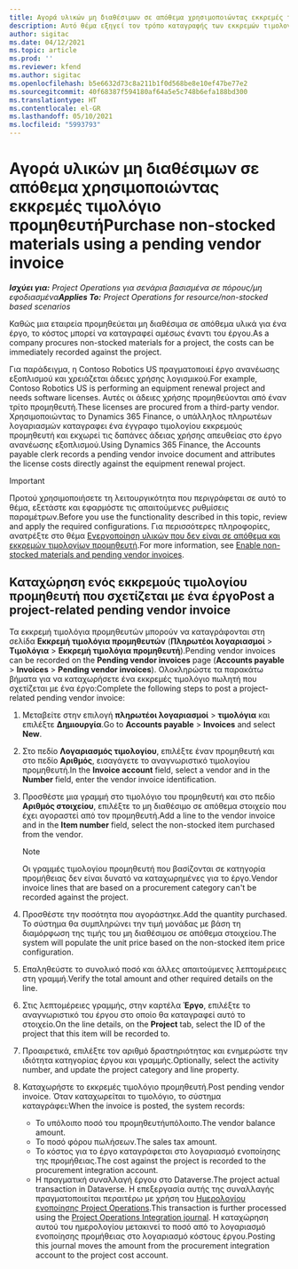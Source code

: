 ```yaml
---
title: Αγορά υλικών μη διαθέσιμων σε απόθεμα χρησιμοποιώντας εκκρεμές τιμολόγιο προμηθευτή
description: Αυτό θέμα εξηγεί τον τρόπο καταγραφής των εκκρεμών τιμολογίων προμηθευτή.
author: sigitac
ms.date: 04/12/2021
ms.topic: article
ms.prod: ''
ms.reviewer: kfend
ms.author: sigitac
ms.openlocfilehash: b5e6632d73c8a211b1f0d568be8e10ef47be77e2
ms.sourcegitcommit: 40f68387f594180af64a5e5c748b6efa188bd300
ms.translationtype: HT
ms.contentlocale: el-GR
ms.lasthandoff: 05/10/2021
ms.locfileid: "5993793"
---
```

# <a name="purchase-non-stocked-materials-using-a-pending-vendor-invoice"></a><span data-ttu-id="99ff5-103">Αγορά υλικών μη διαθέσιμων σε απόθεμα χρησιμοποιώντας εκκρεμές τιμολόγιο προμηθευτή</span><span class="sxs-lookup"><span data-stu-id="99ff5-103">Purchase non-stocked materials using a pending vendor invoice</span></span>

<span data-ttu-id="99ff5-104">_**Ισχύει για:** Project Operations για σενάρια βασισμένα σε πόρους/μη εφοδιασμένα_</span><span class="sxs-lookup"><span data-stu-id="99ff5-104">_**Applies To:** Project Operations for resource/non-stocked based scenarios_</span></span>

<span data-ttu-id="99ff5-105">Καθώς μια εταιρεία προμηθεύεται μη διαθέσιμα σε απόθεμα υλικά για ένα έργο, το κόστος μπορεί να καταγραφεί αμέσως έναντι του έργου.</span><span class="sxs-lookup"><span data-stu-id="99ff5-105">As a company procures non-stocked materials for a project, the costs can be immediately recorded against the project.</span></span> 

<span data-ttu-id="99ff5-106">Για παράδειγμα, η Contoso Robotics US πραγματοποιεί έργο ανανέωσης εξοπλισμού και χρειάζεται άδειες χρήσης λογισμικού.</span><span class="sxs-lookup"><span data-stu-id="99ff5-106">For example, Contoso Robotics US is performing an equipment renewal project and needs software licenses.</span></span> <span data-ttu-id="99ff5-107">Αυτές οι άδειες χρήσης προμηθεύονται από έναν τρίτο προμηθευτή.</span><span class="sxs-lookup"><span data-stu-id="99ff5-107">These licenses are procured from a third-party vendor.</span></span>  <span data-ttu-id="99ff5-108">Χρησιμοποιώντας το Dynamics 365 Finance, ο υπάλληλος πληρωτέων λογαριασμών καταγραφει ένα έγγραφο τιμολογίου εκκρεμούς προμηθευτή και εκχωρεί τις δαπάνες άδειας χρήσης απευθείας στο έργο ανανέωσης εξοπλισμού.</span><span class="sxs-lookup"><span data-stu-id="99ff5-108">Using Dynamics 365 Finance, the Accounts payable clerk records a pending vendor invoice document and attributes the license costs directly against the equipment renewal project.</span></span> 

> [!IMPORTANT]
> <span data-ttu-id="99ff5-109">Προτού χρησιμοποιήσετε τη λειτουργικότητα που περιγράφεται σε αυτό το θέμα, εξετάστε και εφαρμόστε τις απαιτούμενες ρυθμίσεις παραμέτρων.</span><span class="sxs-lookup"><span data-stu-id="99ff5-109">Before you use the functionality described in this topic, review and apply the required configurations.</span></span> <span data-ttu-id="99ff5-110">Για περισσότερες πληροφορίες, ανατρέξτε στο θέμα [Ενεργοποίηση υλικών που δεν είναι σε απόθεμα και εκκρεμών τιμολογίων προμηθευτή](configure-materials-nonstocked.md).</span><span class="sxs-lookup"><span data-stu-id="99ff5-110">For more information, see [Enable non-stocked materials and pending vendor invoices](configure-materials-nonstocked.md).</span></span> 

## <a name="post-a-project-related-pending-vendor-invoice"></a><span data-ttu-id="99ff5-111">Καταχώρηση ενός εκκρεμούς τιμολογίου προμηθευτή που σχετίζεται με ένα έργο</span><span class="sxs-lookup"><span data-stu-id="99ff5-111">Post a project-related pending vendor invoice</span></span> 

<span data-ttu-id="99ff5-112">Τα εκκρεμή τιμολόγια προμηθευτών μπορούν να καταγράφονται στη σελίδα **Εκκρεμή τιμολόγια προμηθευτών** (**Πληρωτέοι λογαριασμοί** >  **Τιμολόγια** > **Εκκρεμή τιμολόγια προμηθευτή**).</span><span class="sxs-lookup"><span data-stu-id="99ff5-112">Pending vendor invoices can be recorded on the **Pending vendor invoices** page (**Accounts payable** > **Invoices** > **Pending vendor invoices**).</span></span> <span data-ttu-id="99ff5-113">Ολοκληρώστε τα παρακάτω βήματα για να καταχωρήσετε ένα εκκρεμές τιμολόγιο πωλητή που σχετίζεται με ένα έργο:</span><span class="sxs-lookup"><span data-stu-id="99ff5-113">Complete the following steps to post a project-related pending vendor invoice:</span></span>

1. <span data-ttu-id="99ff5-114">Μεταβείτε στην επιλογή **πληρωτέοι λογαριασμοί** > **τιμολόγια** και επιλέξτε **Δημιουργία**.</span><span class="sxs-lookup"><span data-stu-id="99ff5-114">Go to **Accounts payable** > **Invoices** and select **New**.</span></span> 
2. <span data-ttu-id="99ff5-115">Στο πεδίο **Λογαριασμός τιμολογίου**, επιλέξτε έναν προμηθευτή και στο πεδίο **Αριθμός**, εισαγάγετε το αναγνωριστικό τιμολογίου προμηθευτή.</span><span class="sxs-lookup"><span data-stu-id="99ff5-115">In the **Invoice account** field, select a vendor and in the **Number** field, enter the vendor invoice identification.</span></span>
3. <span data-ttu-id="99ff5-116">Προσθέστε μια γραμμή στο τιμολόγιο του προμηθευτή και στο πεδίο **Αριθμός στοιχείου**, επιλέξτε το μη διαθέσιμο σε απόθεμα στοιχείο που έχει αγοραστεί από τον προμηθευτή.</span><span class="sxs-lookup"><span data-stu-id="99ff5-116">Add a line to the vendor invoice and in the **Item number** field, select the non-stocked item purchased from the vendor.</span></span> 

    > [!NOTE]
    > <span data-ttu-id="99ff5-117">Οι γραμμές τιμολογίου προμηθευτή που βασίζονται σε κατηγορία προμήθειας δεν είναι δυνατό να καταχωρημένες για το έργο.</span><span class="sxs-lookup"><span data-stu-id="99ff5-117">Vendor invoice lines that are based on a procurement category can't be recorded against the project.</span></span> 
    
5. <span data-ttu-id="99ff5-118">Προσθέστε την ποσότητα που αγοράστηκε.</span><span class="sxs-lookup"><span data-stu-id="99ff5-118">Add the quantity purchased.</span></span> <span data-ttu-id="99ff5-119">Το σύστημα θα συμπληρώνει την τιμή μονάδας με βάση τη διαμόρφωση της τιμής του μη διαθέσιμου σε απόθεμα στοιχείου.</span><span class="sxs-lookup"><span data-stu-id="99ff5-119">The system will populate the unit price based on the non-stocked item price configuration.</span></span> 
6. <span data-ttu-id="99ff5-120">Επαληθεύστε το συνολικό ποσό και άλλες απαιτούμενες λεπτομέρειες στη γραμμή.</span><span class="sxs-lookup"><span data-stu-id="99ff5-120">Verify the total amount and other required details on the line.</span></span>
7. <span data-ttu-id="99ff5-121">Στις λεπτομέρειες γραμμής, στην καρτέλα **Έργο**, επιλέξτε το αναγνωριστικό του έργου στο οποίο θα καταγραφεί αυτό το στοιχείο.</span><span class="sxs-lookup"><span data-stu-id="99ff5-121">On the line details, on the **Project** tab, select the ID of the project that this item will be recorded to.</span></span>
8. <span data-ttu-id="99ff5-122">Προαιρετικά, επιλέξτε τον αριθμό δραστηριότητας και ενημερώστε την ιδιότητα κατηγορίας έργου και γραμμής.</span><span class="sxs-lookup"><span data-stu-id="99ff5-122">Optionally, select the activity number, and update the project category and line property.</span></span>
9. <span data-ttu-id="99ff5-123">Καταχωρήστε το εκκρεμές τιμολόγιο προμηθευτή.</span><span class="sxs-lookup"><span data-stu-id="99ff5-123">Post pending vendor invoice.</span></span> <span data-ttu-id="99ff5-124">Όταν καταχωρείται το τιμολόγιο, το σύστημα καταγράφει:</span><span class="sxs-lookup"><span data-stu-id="99ff5-124">When the invoice is posted, the system records:</span></span>
    
    - <span data-ttu-id="99ff5-125">Το υπόλοιπο ποσό του προμηθευτήυπόλοιπο.</span><span class="sxs-lookup"><span data-stu-id="99ff5-125">The vendor balance amount.</span></span>
    - <span data-ttu-id="99ff5-126">Το ποσό φόρου πωλήσεων.</span><span class="sxs-lookup"><span data-stu-id="99ff5-126">The sales tax amount.</span></span>
    - <span data-ttu-id="99ff5-127">Το κόστος για το έργο καταγράφεται στο λογαριασμό ενοποίησης της προμήθειας.</span><span class="sxs-lookup"><span data-stu-id="99ff5-127">The cost against the project is recorded to the procurement integration account.</span></span>
    - <span data-ttu-id="99ff5-128">Η πραγματική συναλλαγή έργου στο Dataverse.</span><span class="sxs-lookup"><span data-stu-id="99ff5-128">The project actual transaction in Dataverse.</span></span> <span data-ttu-id="99ff5-129">Η επεξεργασία αυτής της συναλλαγής πραγματοποιείται περαιτέρω με χρήση του [Ημερολογίου ενοποίησης Project Operations](../project-accounting/project-operations-integration-journal.md).</span><span class="sxs-lookup"><span data-stu-id="99ff5-129">This transaction is further processed using the [Project Operations Integration journal](../project-accounting/project-operations-integration-journal.md).</span></span> <span data-ttu-id="99ff5-130">Η καταχώρηση αυτού του ημερολογίου μετακινεί το ποσό από το λογαριασμό ενοποίησης προμήθειας στο λογαριασμό κόστους έργου.</span><span class="sxs-lookup"><span data-stu-id="99ff5-130">Posting this journal moves the amount from the procurement integration account to the project cost account.</span></span>
